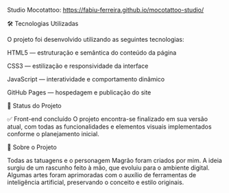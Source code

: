  Studio Mocotattoo: https://fabiu-ferreira.github.io/mocotattoo-studio/

🛠 Tecnologias Utilizadas

O projeto foi desenvolvido utilizando as seguintes tecnologias:

HTML5 — estruturação e semântica do conteúdo da página

CSS3 — estilização e responsividade da interface

JavaScript — interatividade e comportamento dinâmico

GitHub Pages — hospedagem e publicação do site


📌 Status do Projeto

✅ Front-end concluído
O projeto encontra-se finalizado em sua versão atual, com todas as funcionalidades e elementos visuais implementados conforme o planejamento inicial.

📖 Sobre o Projeto

Todas as tatuagens e o personagem Magrão foram criados por mim.
A ideia surgiu de um rascunho feito à mão, que evoluiu para o ambiente digital.
Algumas artes foram aprimoradas com o auxílio de ferramentas de inteligência artificial, preservando o conceito e estilo originais.



